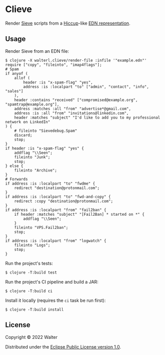 # Clieve

Render [Sieve](http://sieve.info/) scripts from a [Hiccup](https://github.com/weavejester/hiccup)-like [EDN representation](./example.edn).

## Usage

Render Sieve from an EDN file:

    $ clojure -X walterl.clieve/render-file :infile '"example.edn"'
    require ["copy", "fileinto", "imap4flags"];
    # Spam
    if anyof (
        allof (
            header :is "x-spam-flag" "yes",
            address :is :localpart "to" ["admin", "contact", "info", "sales"]
        ),
        header :contains "received" ["compromised@example.org", "spamtrap@example.org"],
        address :matches :all "from" "advertise*@gmail.com",
        address :is :all "from" "invitations@linkedin.com",
        header :matches "subject" "I'd like to add you to my professional network on LinkedIn"
    ) {
        # fileinto "Sievedebug.Spam"
        discard;
        stop;
    }
    if header :is "x-spam-flag" "yes" {
        addflag "\\Seen";
        fileinto "Junk";
        stop;
    } else {
        fileinto "Archive";
    }
    # Forwards
    if address :is :localpart "to" "fwdme" {
        redirect "destination@protonmail.com";
    }
    if address :is :localpart "to" "fwd-and-copy" {
        redirect :copy "destination@protonmail.com";
    }
    if address :is :localpart "from" "fail2ban" {
        if header :matches "subject" "[Fail2Ban] * started on *" {
            addflag "\\Seen";
        }
        fileinto "VPS.Fail2ban";
        stop;
    }
    if address :is :localpart "from" "logwatch" {
        fileinto "Logs";
        stop;
    }

Run the project's tests:

    $ clojure -T:build test

Run the project's CI pipeline and build a JAR:

    $ clojure -T:build ci

Install it locally (requires the `ci` task be run first):

    $ clojure -T:build install

## License

Copyright © 2022 Walter

Distributed under the [Eclipse Public License version 1.0](./LICENSE).
